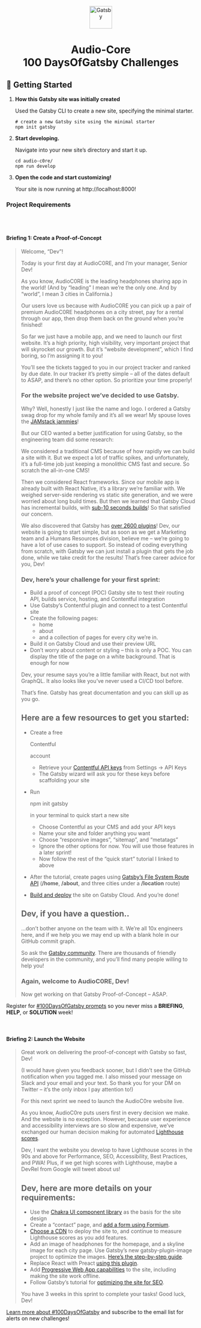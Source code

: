 <p align="center">
  <a href="https://www.gatsbyjs.com/?utm_source=starter&utm_medium=readme&utm_campaign=minimal-starter">
    <img alt="Gatsby" src="https://www.gatsbyjs.com/Gatsby-Monogram.svg" width="60" />
  </a>
</p>
<h1 align="center">
  Audio-Core <br> 100 DaysOfGatsby Challenges
</h1>

## 🚀 Getting Started

1.  **How this Gatsby site was initially created**

    Used the Gatsby CLI to create a new site, specifying the minimal starter.

    ```shell
    # create a new Gatsby site using the minimal starter
    npm init gatsby
    ```

2.  **Start developing.**

    Navigate into your new site’s directory and start it up.

    ```shell
    cd audio-c0re/
    npm run develop
    ```

3.  **Open the code and start customizing!**

    Your site is now running at http://localhost:8000!

### **Project Requirements**

<br>
<br>

#### **Briefing 1: Create a Proof-of-Concept**

> Welcome, “Dev”!
>
> Today is your first day at AudioC0RE, and I’m your manager, Senior Dev!
>
> As you know, AudioC0RE is the leading headphones sharing app in the world! (And by “leading” I mean we’re the only one. And by “world”, I mean 3 cities in California.)
>
> Our users love us because with AudioC0RE you can pick up a pair of premium AudioC0RE headphones on a city street, pay for a rental through our app, then drop them back on the ground when you’re finished!
>
> So far we just have a mobile app, and we need to launch our first website. It’s a high priority, high visibility, very important project that will skyrocket our growth. But it’s “website development”, which I find boring, so I’m assigning it to you!
>
> You’ll see the tickets tagged to you in our project tracker and ranked by due date. In our tracker it’s pretty simple – all of the dates default to ASAP, and there’s no other option. So prioritize your time properly!
>
> ### For the website project we’ve decided to use Gatsby.
>
> Why? Well, honestly I just like the name and logo. I ordered a Gatsby swag drop for my whole family and it’s all we wear! My spouse loves the [JAMstack jammies](https://store.gatsbyjs.org/product/jamstack-jammies)!
>
> But our CEO wanted a better justification for using Gatsby, so the engineering team did some research:
>
> We considered a traditional CMS because of how rapidly we can build a site with it. But we expect a lot of traffic spikes, and unfortunately, it’s a full-time job just keeping a monolithic CMS fast and secure. So scratch the all-in-one CMS!
>
> Then we considered React frameworks. Since our mobile app is already built with React Native, it’s a library we’re familiar with. We weighed server-side rendering vs static site generation, and we were worried about long build times. But then we learned that Gatsby Cloud has incremental builds, with [sub-10 seconds builds](https://willit.build/)! So that satisfied our concern.
>
> We also discovered that Gatsby has [over 2600 plugins](https://www.gatsbyjs.com/plugins)! Dev, our website is going to start simple, but as soon as we get a Marketing team and a Humans Resources division, believe me – we’re going to have a lot of use cases to support. So instead of coding everything from scratch, with Gatsby we can just install a plugin that gets the job done, while we take credit for the results! That’s free career advice for you, Dev!
>
> ### Dev, here’s your challenge for your first sprint:
>
> - Build a proof of concept (POC) Gatsby site to test their routing API, builds service, hosting, and Contentful integration
> - Use Gatsby’s Contentful plugin and connect to a test Contentful site
> - Create the following pages: 
>   - home 
>   - about
>   - and a collection of pages for every city we’re in.
> - Build it on Gatsby Cloud and use their preview URL
> - Don’t worry about content or styling – this is only a POC. You can display the title of the page on a white background. That is enough for now
>
> Dev, your resume says you’re a little familiar with React, but not with GraphQL. It also looks like you’ve never used a CI/CD tool before. 
>
> That’s fine. Gatsby has great documentation and you can skill up as you go.
>
> ## Here are a few resources to get you started:
>
> - Create a free 
>
>   Contentful
>
>    account
>
>   - Retrieve your [Contentful API keys](https://www.contentful.com/developers/docs/references/authentication/) from Settings → API Keys
>   - The Gatsby wizard will ask you for these keys before scaffolding your site
>
> - Run 
>
>   npm init gatsby
>
>    in your terminal to quick start a new site
>
>   - Choose Contentful as your CMS and add your API keys
>   - Name your site and folder anything you want
>   - Choose “responsive images”, “sitemap”, and “metatags”
>   - Ignore the other options for now. You will use those features in a later sprint!
>   - Now follow the rest of the “quick start” tutorial I linked to above
>
> - After the tutorial, create pages using [Gatsby’s File System Route API](https://www.gatsbyjs.com/docs/reference/routing/creating-routes/) (**/home**, **/about**, and three cities under a **/location** route)
>
> - [Build and deploy](https://www.gatsbyjs.com/docs/how-to/previews-deploys-hosting/) the site on Gatsby Cloud. And you’re done!
>
> ## Dev, if you have a question..
>
> …don’t bother anyone on the team with it. We’re all 10x engineers here, and if we help you we may end up with a blank hole in our GitHub commit graph. 
>
> So ask the [Gatsby community](https://github.com/gatsbyjs/gatsby/discussions/categories/show-tell). There are thousands of friendly developers in the community, and you’ll find many people willing to help you!
>
> ### Again, welcome to AudioC0RE, Dev!
>
> Now get working on that Gatsby Proof-of-Concept – ASAP.

Register for [#100DaysOfGatsby prompts](https://www.gatsbyjs.com/blog/100days/) so you never miss a **BRIEFING**, **HELP**, or **SOLUTION** week!<br>
<br>
<br>


#### **Briefing 2: Launch the Website**

> Great work on delivering the proof-of-concept with Gatsby so fast, Dev!
>
> (I would have given you feedback sooner, but I didn’t see the GitHub notification when you tagged me. I also missed your message on Slack and your email and your text. So thank you for your DM on Twitter – it’s the only inbox I pay attention to!)
>
> For this next sprint we need to launch the AudioC0re website live.
>
> As you know, AudioC0re puts users first in every decision we make. And the website is no exception. However, because user experience and accessibility interviews are so slow and expensive, we’ve exchanged our human decision making for automated [Lighthouse scores](https://www.gatsbyjs.com/docs/how-to/performance/audit-with-lighthouse/).
>
> Dev, I want the website you develop to have Lighthouse scores in the 90s and above for Performance, SEO, Accessibility, Best Practices, and PWA! Plus, if we get high scores with Lighthouse, maybe a DevRel from Google will tweet about us!
>
> ## Dev, here are more details on your requirements:
>
> - Use the [Chakra UI component library](https://www.gatsbyjs.com/docs/how-to/styling/other-css-frameworks/#chakra-ui) as the basis for the site design
> - Create a “contact” page, and [add a form using Formium](https://formium.io/docs/react/frameworks/gatsby).
> - [Choose a CDN](https://www.gatsbyjs.com/docs/deploying-and-hosting/) to deploy the site to, and continue to measure Lighthouse scores as you add features.
> - Add an image of headphones for the homepage, and a skyline image for each city page. Use Gatsby’s new gatsby-plugin-image project to optimize the images. [Here’s the step-by-step guide](https://www.gatsbyjs.com/docs/how-to/images-and-media/using-gatsby-plugin-image).
> - Replace React with Preact [using this plugin](https://www.gatsbyjs.com/plugins/gatsby-plugin-preact/).
> - Add [Progressive Web App capabilities](https://www.gatsbyjs.com/docs/progressive-web-app) to the site, including making the site work offline.
> - Follow Gatsby’s tutorial for [optimizing the site for SEO](https://www.gatsbyjs.com/docs/add-seo-component).
>
> You have 3 weeks in this sprint to complete your tasks! Good luck, Dev!

[Learn more about #100DaysOfGatsby](https://www.gatsbyjs.com/blog/100days/) and subscribe to the email list for alerts on new challenges!